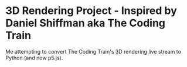 # 3D Rendering Project - Inspired by Daniel Shiffman aka The Coding Train
Me attempting to convert The Coding Train's 3D rendering live stream to Python (and now p5.js).
